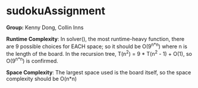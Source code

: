 # sudokuAssignment

<b>Group:</b> Kenny Dong, Collin Inns

<b>Runtime Complexity</b>: In solver(), the most runtime-heavy function, there are 9 possible choices for EACH space; so it should be O(9<sup>n\*n</sup>) where n is the length of the board. In the recursion tree, T(n<sup>2</sup>) = 9 \* T(n<sup>2</sup> - 1) + O(1), so O(9<sup>n\*n</sup>) is confirmed.

<b>Space Complexity</b>: The largest space used is the board itself, so the space complexity should be O(n\*n)
